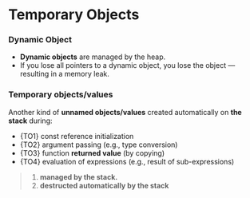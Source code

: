 # Temporary Objects

### Dynamic Object

+ **Dynamic objects** are managed by the heap. 
+ If you lose all pointers to a dynamic object, you lose the object — resulting in a memory leak.

### Temporary objects/values

Another kind of **unnamed objects/values** created automatically on **the stack** during:

+ {TO1} const reference initialization
+ {TO2} argument passing (e.g., type conversion)
+ {TO3} function **returned value** (by copying)
+ {TO4} evaluation of expressions (e.g., result of sub-expressions)

> 1. **managed by the stack.**
> 2. **destructed automatically by the stack** 

